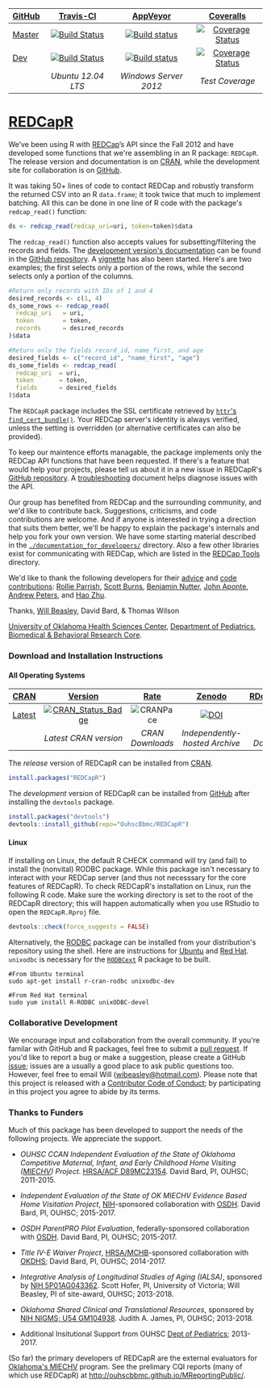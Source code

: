 | [GitHub](https://github.com/OuhscBbmc/REDCapR) | [Travis-CI](https://travis-ci.org/OuhscBbmc/REDCapR/builds) | [AppVeyor](https://ci.appveyor.com/project/wibeasley/redcapr/history) | [Coveralls](https://coveralls.io/r/OuhscBbmc/REDCapR) |
| :----- | :---------------------------: | :-----------------------------: | :-------: |
| [Master](https://github.com/OuhscBbmc/REDCapR/tree/master) | [![Build Status](https://travis-ci.org/OuhscBbmc/REDCapR.svg?branch=master)](https://travis-ci.org/OuhscBbmc/REDCapR) | [![Build status](https://ci.appveyor.com/api/projects/status/0i41tn0n2jo4pd2k/branch/master?svg=true)](https://ci.appveyor.com/project/wibeasley/redcapr/branch/master) | [![Coverage Status](https://coveralls.io/repos/OuhscBbmc/REDCapR/badge.svg?branch=master)](https://coveralls.io/r/OuhscBbmc/REDCapR?branch=master) |
| [Dev](https://github.com/OuhscBbmc/REDCapR/tree/dev) | [![Build Status](https://travis-ci.org/OuhscBbmc/REDCapR.svg?branch=dev)](https://travis-ci.org/OuhscBbmc/REDCapR) | [![Build status](https://ci.appveyor.com/api/projects/status/0i41tn0n2jo4pd2k/branch/dev?svg=true)](https://ci.appveyor.com/project/wibeasley/redcapr/branch/dev) | [![Coverage Status](https://coveralls.io/repos/OuhscBbmc/REDCapR/badge.svg?branch=dev)](https://coveralls.io/r/OuhscBbmc/REDCapR?branch=dev) | -- |
| | *Ubuntu 12.04 LTS* | *Windows Server 2012* | *Test Coverage* | *Independently-hosted Archive* |


[REDCapR](https://github.com/OuhscBbmc/REDCapR)
=======
We’ve been using R with [REDCap](https://projectredcap.org/)’s API since the Fall 2012 and have developed some functions that we're assembling in an R package: `REDCapR`.  The release version and documentation is on [CRAN](https://cran.r-project.org/package=REDCapR), while the development site for collaboration is on [GitHub](https://github.com/OuhscBbmc/REDCapR).

It was taking 50+ lines of code to contact REDCap and robustly transform the returned CSV into an R `data.frame`; it took twice that much to implement batching.  All this can be done in one line of R code with the package's `redcap_read()` function:
```r
ds <- redcap_read(redcap_uri=uri, token=token)$data
```

The `redcap_read()` function also accepts values for subsetting/filtering the records and fields.  The [development version's documentation](https://github.com/OuhscBbmc/REDCapR/blob/master/documentation-peek.pdf) can be found in the [GitHub repository](https://github.com/OuhscBbmc/REDCapR).  A [vignette](https://cdn.rawgit.com/OuhscBbmc/REDCapR/master/inst/doc/BasicREDCapROperations.html) has also been started.  Here's are two examples; the first selects only a portion of the rows, while the second selects only a portion of the columns.
```r
#Return only records with IDs of 1 and 4
desired_records <- c(1, 4)
ds_some_rows <- redcap_read(
  redcap_uri   = uri,
  token        = token,
  records      = desired_records
)$data

#Return only the fields record_id, name_first, and age
desired_fields <- c("record_id", "name_first", "age")
ds_some_fields <- redcap_read(
  redcap_uri  = uri,
  token       = token,
  fields      = desired_fields
)$data
```

The `REDCapR` package includes the SSL certificate retrieved by [`httr`'s `find_cert_bundle()`](https://github.com/hadley/httr/blob/master/R/utils.r).  Your REDCap server's identity is always verified, unless the setting is overridden (or alternative certificates can also be provided).

To keep our maintence efforts managable, the package implements only the REDCap API functions that have been requested.  If there's a feature that would help your projects, please tell us about it in a new issue in REDCapR's [GitHub repository](https://github.com/OuhscBbmc/REDCapR/issues).  A [troubleshooting](https://cdn.rawgit.com/OuhscBbmc/REDCapR/master/inst/doc/TroubleshootingApiCalls.html) document helps diagnose issues with the API.

Our group has benefited from REDCap and the surrounding community, and we'd like to contribute back.  Suggestions, criticisms, and code contributions are welcome.  And if anyone is interested in trying a direction that suits them better, we'll be happy to explain the package's internals and help you fork your own version.  We have some starting material described in the [`./documentation_for_developers/`](https://github.com/OuhscBbmc/REDCapR/tree/master/documentation-for-developers) directory.  Also a few other libraries exist for communicating with REDCap, which are listed in the [REDCap Tools](http://redcap-tools.github.io/projects/) directory.

We'd like to thank the following developers for their [advice](https://github.com/OuhscBbmc/REDCapR/issues?q=is%3Aissue+is%3Aclosed) and [code contributions](https://github.com/OuhscBbmc/REDCapR/graphs/contributors): [Rollie Parrish](https://github.com/rparrish), [Scott Burns](https://github.com/sburns), [Benjamin Nutter](https://github.com/nutterb), [John Aponte](https://github.com/johnaponte), [Andrew Peters](https://github.com/ARPeters), and [Hao Zhu](https://github.com/haozhu233).

Thanks,
[Will Beasley](https://www.researchgate.net/profile/William_Beasley2), David Bard, & Thomas Wilson

[University of Oklahoma Health Sciences Center](http://ouhsc.edu/),
[Department of Pediatrics](https://www.oumedicine.com/department-of-pediatrics),
[Biomedical & Behavioral Research Core](http://ouhsc.edu/BBMC/).

### Download and Installation Instructions

#### All Operating Systems

| [CRAN](https://cran.r-project.org/) | [Version](https://cran.r-project.org/package=REDCapR) | [Rate](http://cranlogs.r-pkg.org/) | [Zenodo](https://zenodo.org/search?ln=en&p=redcapr) | [RDocumentation](https://www.rdocumentation.org/) |
|  :---- | :----: | :----: | :----: | :----: | 
| [Latest](https://cran.r-project.org/package=REDCapR) | [![CRAN_Status_Badge](http://www.r-pkg.org/badges/version/REDCapR)](https://cran.r-project.org/package=REDCapR) | ![CRANPace](http://cranlogs.r-pkg.org/badges/REDCapR) | [![DOI](https://zenodo.org/badge/doi/10.5281/zenodo.61990.svg)](http://dx.doi.org/10.5281/zenodo.61990) | [![Rdoc](http://www.rdocumentation.org/badges/version/REDCapR)](http://www.rdocumentation.org/packages/REDCapR) |
|   | *Latest CRAN version* | *CRAN Downloads* | *Independently-hosted Archive* | *HTML Documentation* |

The *release* version of REDCapR can be installed from [CRAN](https://cran.r-project.org/package=REDCapR).
```r
install.packages("REDCapR")
```

The *development* version of REDCapR can be installed from [GitHub](https://github.com/OuhscBbmc/REDCapR) after installing the `devtools` package.
```r
install.packages("devtools")
devtools::install_github(repo="OuhscBbmc/REDCapR")
```

#### Linux

If installing on Linux, the default R CHECK command will try (and fail) to install the (nonvital) RODBC package.  While this package isn't necessary to interact with your REDCap server (and thus not necesssary for the core features of REDCapR).  To check REDCapR's installation on Linux, run the following R code.  Make sure the working directory is set to the root of the REDCapR directory; this will happen automatically when you use RStudio to open the `REDCapR.Rproj` file.
```r
devtools::check(force_suggests = FALSE)
```

Alternatively, the [RODBC](https://CRAN.R-project.org/package=RODBC) package can be installed from your distribution's repository using the shell.  Here are instructions for [Ubuntu](https://cran.r-project.org/bin/linux/ubuntu/README.html) and [Red Hat](https://cran.r-project.org/bin/linux/redhat/README).  `unixodbc` is necessary for the [`RODBCext`](https://CRAN.R-project.org/package=RODBCext) R package to be built.

```shell
#From Ubuntu terminal
sudo apt-get install r-cran-rodbc unixodbc-dev

#From Red Hat terminal
sudo yum install R-RODBC unixODBC-devel
```

### Collaborative Development
We encourage input and collaboration from the overall community.  If you're familar with GitHub and R packages, feel free to submit a [pull request](https://github.com/OuhscBbmc/REDCapR/pulls).  If you'd like to report a bug or make a suggestion, please create a GitHub [issue](https://github.com/OuhscBbmc/REDCapR/issues); issues are a usually a good place to ask public questions too.  However, feel free to email Will (<wibeasley@hotmail.com>).  Please note that this project is released with a [Contributor Code of Conduct](CONDUCT.md); by participating in this project you agree to abide by its terms.

### Thanks to Funders

Much of this package has been developed to support the needs of the following projects.  We appreciate the support.

* *OUHSC CCAN Independent Evaluation of the State of Oklahoma Competitive Maternal, Infant, and Early Childhood Home Visiting ([MIECHV](http://mchb.hrsa.gov/programs/homevisiting/)) Project*. [HRSA/ACF D89MC23154](https://perf-data.hrsa.gov/mchb/DGISReports/Abstract/AbstractDetails.aspx?Source=TVIS&GrantNo=D89MC23154&FY=2012).  David Bard, PI, OUHSC; 2011-2015.

* *Independent Evaluation of the State of OK MIECHV Evidence Based Home Visitation Project*, [NIH](https://www.nih.gov/)-sponsored collaboration with [OSDH](https://www.ok.gov/health/). David Bard, PI, OUHSC; 2015-2017.

* *OSDH ParentPRO Pilot Evaluation*, federally-sponsored collaboration with [OSDH](https://www.ok.gov/health/).  David Bard, PI, OUHSC; 2015-2017.

* *Title IV-E Waiver Project*, [HRSA/MCHB](http://mchb.hrsa.gov/)-sponsored collaboration with [OKDHS](http://www.okdhs.org/); David Bard, PI, OUHSC; 2014-2017.

* *Integrative Analysis of Longitudinal Studies of Aging (IALSA)*, sponsored by [NIH 5P01AG043362](http://grantome.com/grant/NIH/P01-AG043362).  Scott Hofer, PI, University of Victoria; Will Beasley, PI of site-award, OUHSC; 2013-2018.

* *Oklahoma Shared Clinical and Translational Resources*, sponsored by [NIH NIGMS; U54 GM104938](http://grantome.com/grant/NIH/U54-GM104938). Judith A. James, PI, OUHSC; 2013-2018.

* Additional Insitutional Support from OUHSC [Dept of Pediatrics](https://www.oumedicine.com/department-of-pediatrics); 2013-2017.

(So far) the primary developers of REDCapR are the external evaluators for [Oklahoma's MIECHV](https://www.ok.gov/health/Community_&_Family_Health/Family_Support_and_Prevention_Service/MIECHV_Program_-_Federal_Home_Visiting_Grant/MIECHV_Program_Resources/index.html) program.  See the prelimary CQI reports (many of which use REDCapR) at http://ouhscbbmc.github.io/MReportingPublic/.
